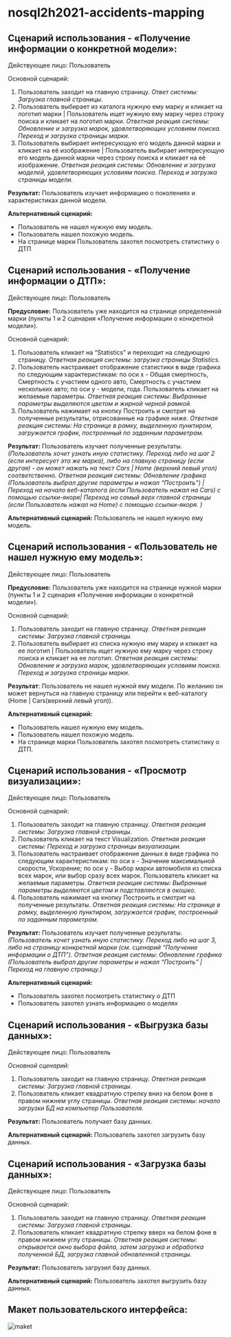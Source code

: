 # nosql2h2021-accidents-mapping
## Сценарий использования - «Получение информации о конкретной модели»:

Действующее лицо: Пользователь 

Основной сценарий: 

1. Пользователь заходит на главную страницу. *Ответ системы: Загрузка главной страницы.* 
2. Пользователь выбирает из каталога нужную ему марку и кликает на логотип марки | Пользователь ищет нужную ему марку через строку поиска и кликает на логотип марки. *Ответная реакция системы: Обновление и загрузка марок, удовлетворяющих условиям поиска. Переход и загрузка страницы марки.*
3. Пользователь выбирает интересующую его модель данной марки и кликает на её изображение | Пользователь выбирает интересующую его модель данной марки через строку поиска и кликает на её изображение. *Ответная реакция системы: Обновление и загрузка моделей, удовлетворяющих условиям поиска. Переход и загрузка страницы модели.*

**Результат:** Пользователь изучает информацию о поколениях и характеристиках данной модели. 

**Альтернативный сценарий:** 

* Пользователь не нашел нужную ему модель. 
* Пользователь нашел похожую модель. 
* На странице марки Пользователь захотел посмотреть статистику о ДТП


## Сценарий использования - «Получение информации о ДТП»:

Действующее лицо: Пользователь 

**Предусловие:** Пользователь уже находится на странице определенной марки (пункты 1 и 2 сценария «Получение информации о конкретной модели»).

Основной сценарий: 

1. Пользователь кликает на “Statistics” и переходит на следующую страницу. *Ответная реакция системы: загрузка страницы Statistics.*
2. Пользователь настраивает отображение статистики в виде графика по следующим характеристикам: по оси x - Общая смертность, Смертность с участием одного авто, Смертность с участием нескольких авто; по оси y - модели, года. Пользователь кликает на желаемые параметры. *Ответная реакция системы: Выбранные параметры выделяются цветом и жирной черной рамкой.*
3. Пользователь нажимает на кнопку Построить и смотрит на полученные результаты, отрисованные на графике ниже. *Ответная реакция системы: На странице в рамку, выделенную пунктиром, загружается график, построенный по заданным параметрам.*

**Результат:** Пользователь изучает полученные результаты. *(Пользователь хочет узнать иную статистику. Переход либо на шаг 2 (если интересует эта же марка), либо на главную страницу (если другая) - он может нажать на текст Cars | Home (верхний левый угол) соответственно. Ответная реакция системы: Обновление графика (Пользователь выбрал другие параметры и нажал “Построить”) | Переход на начало веб-каталога (если Пользователь нажал на Cars)* *с помощью ссылки-якоря| Переход на самый верх главной страницы (если Пользователь нажал на Home)* *с помощью ссылки-якоря. )*

**Альтернативный сценарий:** Пользователь не нашел нужную ему модель.


## Сценарий использования - «Пользователь не нашел нужную ему модель»:

Действующее лицо: Пользователь 

**Предусловие:** Пользователь уже находится на странице нужной марки (пункты 1 и 2 сценария «Получение информации о конкретной модели»).

Основной сценарий:

1. Пользователь заходит на главную страницу. *Ответная реакция системы: Загрузка главной страницы.*
2. Пользователь выбирает из списка нужную ему марку и кликает на ее логотип | Пользователь ищет нужную ему марку через строку поиска и кликает на ее логотип. *Ответная реакция системы: Обновление и загрузка марок, удовлетворяющих условиям поиска. Переход и загрузка страницы марки.*

**Результат**: Пользователь не нашел нужной ему модели. По желанию он может вернуться на главную страницу или перейти к веб-каталогу (Home | Cars(верхний левый угол)).

**Альтернативный сценарий:** 

* Пользователь нашел нужную ему модель. 
* Пользователь нашел похожую модель.
* На странице марки Пользователь захотел посмотреть статистику о ДТП.


## Сценарий использования - «Просмотр визуализации»:

Действующее лицо: Пользователь 

Основной сценарий:

1. Пользователь заходит на главную страницу. *Ответная реакция системы: Загрузка главной страницы.* 
2. Пользователь кликает на текст Visualization. *Ответная реакция системы: Переход и загрузка страницы визуализации.*
3. Пользователь настраивает отображение данных в виде графика по следующим характеристикам: по оси x - Значение максимальной скорости, Ускорение; по оси y - Выбор марки автомобиля из списка всех марок, или выбор сразу всех марок. Пользователь кликает на желаемые параметры. *Ответная реакция системы:  Выбранные параметры выделяются цветом и подставляются в окошко.*
4. Пользователь нажимает на кнопку Построить и смотрит на полученные результаты. *Ответная реакция системы: На странице в рамку, выделенную пунктиром, загружается график, построенный по заданным параметрам.*

**Результат:** Пользователь изучает полученные результаты. *(Пользователь хочет узнать иную статистику. Переход либо на шаг 3, либо на страницу конкретной марки (см. сценарий “Получение информации о ДТП”). Ответная реакция системы: Обновление графика (Пользователь выбрал другие параметры и нажал “Построить” | Переход на главную страницу.)* 

**Альтернативный сценарий:** 

* Пользователь захотел посмотреть статистику о ДТП
* Пользователь захотел узнать информацию о моделях


## Сценарий использования - «Выгрузка базы данных»:

Действующее лицо: Пользователь 

*Основной сценарий:* 

1. Пользователь заходит на главную страницу. *Ответная реакция системы: Загрузка главной страницы.* 
2. Пользователь кликает квадратную стрелку вниз на белом фоне в правом нижнем углу страницы. *Ответная реакция системы: начало загрузки БД на компьютер Пользователя.*

**Результат:** Пользователь получает базу данных.

**Альтернативный сценарий:** Пользователь захотел загрузить базу данных.


## Сценарий использования - «Загрузка базы данных»:

 Действующее лицо: Пользователь 

Основной сценарий: 

1. Пользователь заходит на главную страницу. *Ответная реакция системы: Загрузка главной страницы.*
2. Пользователь кликает квадратную стрелку вверх на белом фоне в правом нижнем углу страницы. *Ответная реакция системы: открывается окно выбора файла, затем загрузка и обработка полученной БД, загрузка главной обновленной страницы.*

**Результат:** Пользователь загрузил базу данных.

**Альтернативный сценарий:** Пользователь захотел выгрузить базу данных.


## Макет пользовательского интерфейса:
![maket](https://user-images.githubusercontent.com/42918083/137814941-9fc34da1-147d-4a88-9bb4-ee52cea1da7a.png)

